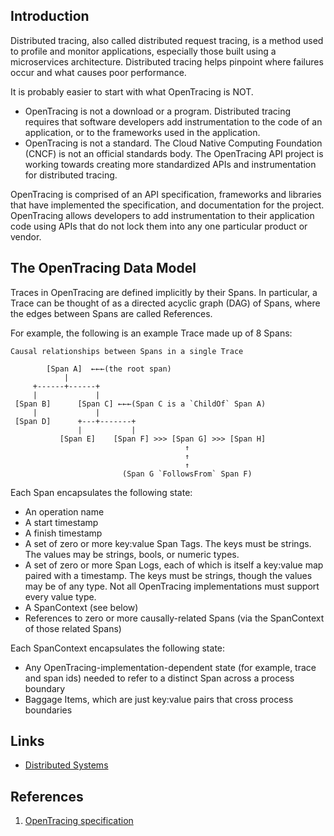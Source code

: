 ## Introduction

Distributed tracing, also called distributed request tracing, is a method used to profile and monitor applications, especially those built using a microservices architecture. 
Distributed tracing helps pinpoint where failures occur and what causes poor performance.


It is probably easier to start with what OpenTracing is NOT.

- OpenTracing is not a download or a program. Distributed tracing requires that software developers add instrumentation to the code of an application, or to the frameworks used in the application.
- OpenTracing is not a standard. The Cloud Native Computing Foundation (CNCF) is not an official standards body. 
  The OpenTracing API project is working towards creating more standardized APIs and instrumentation for distributed tracing.

OpenTracing is comprised of an API specification, frameworks and libraries that have implemented the specification, and documentation for the project. 
OpenTracing allows developers to add instrumentation to their application code using APIs that do not lock them into any one particular product or vendor.


## The OpenTracing Data Model

Traces in OpenTracing are defined implicitly by their Spans. 
In particular, a Trace can be thought of as a directed acyclic graph (DAG) of Spans, where the edges between Spans are called References.

For example, the following is an example Trace made up of 8 Spans:

```
Causal relationships between Spans in a single Trace

        [Span A]  ←←←(the root span)
            |
     +------+------+
     |             |
 [Span B]      [Span C] ←←←(Span C is a `ChildOf` Span A)
     |             |
 [Span D]      +---+-------+
               |           |
           [Span E]    [Span F] >>> [Span G] >>> [Span H]
                                       ↑
                                       ↑
                                       ↑
                         (Span G `FollowsFrom` Span F)
```

Each Span encapsulates the following state:

- An operation name
- A start timestamp
- A finish timestamp
- A set of zero or more key:value Span Tags. The keys must be strings. The values may be strings, bools, or numeric types.
- A set of zero or more Span Logs, each of which is itself a key:value map paired with a timestamp. 
  The keys must be strings, though the values may be of any type. Not all OpenTracing implementations must support every value type.
- A SpanContext (see below)
- References to zero or more causally-related Spans (via the SpanContext of those related Spans)

Each SpanContext encapsulates the following state:

- Any OpenTracing-implementation-dependent state (for example, trace and span ids) needed to refer to a distinct Span across a process boundary
- Baggage Items, which are just key:value pairs that cross process boundaries



## Links

- [Distributed Systems](/docs/CS/Distributed/Distributed_Systems.md)


## References

1. [OpenTracing specification](https://opentracing.io/specification/)
